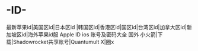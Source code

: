 # -ID-
最新苹果id|美国区id|日本区id |韩国区id|香港区id|国区id|台湾区id|加拿大区id|新加坡区id|海外苹果id服 Apple ID ios 账号及密码大全 国外 小火箭|下载|Shadowrocket共享账号|Quantumult X|圈x
